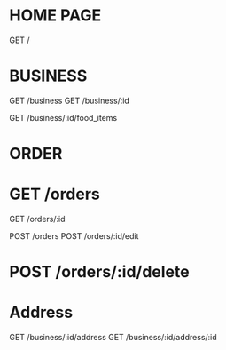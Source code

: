 # HOME PAGE

GET /

# BUSINESS 

GET /business
GET /business/:id

GET /business/:id/food_items

# ORDER 

# GET /orders
GET /orders/:id

POST /orders
POST /orders/:id/edit
# POST /orders/:id/delete

# Address

GET /business/:id/address
GET /business/:id/address/:id

# 

